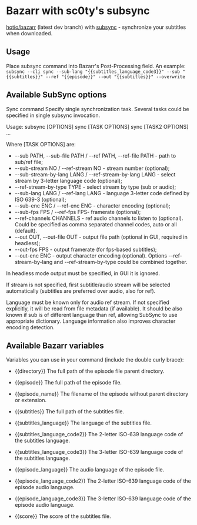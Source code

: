 # Bazarr with sc0ty's subsync

[hotio/bazarr](https://hub.docker.com/r/hotio/bazarr) (latest dev branch) with [subsync](https://github.com/sc0ty/subsync) - synchronize your subtitles when downloaded.

## Usage
Place subsync command into Bazarr's Post-Processing field. An example:
`subsync --cli sync --sub-lang "{{subtitles_language_code3}}" --sub "{{subtitles}}" --ref "{{episode}}" --out "{{subtitles}}" --overwrite` 

## Available SubSync options
Sync command
Specify single synchronization task. Several tasks could be specified in single subsync invocation.

Usage: subsync [OPTIONS] sync [TASK OPTIONS] sync [TASK2 OPTIONS] ...

Where [TASK OPTIONS] are:

* --sub PATH, --sub-file PATH / --ref PATH, --ref-file PATH - path to sub/ref file;
* --sub-stream NO / --ref-stream NO - stream number (optional);
* --sub-stream-by-lang LANG / --ref-stream-by-lang LANG - select stream by 3-letter language code (optional);
* --ref-stream-by-type TYPE - select stream by type (sub or audio);
* --sub-lang LANG / --ref-lang LANG - language 3-letter code defined by ISO 639-3 (optional);
* --sub-enc ENC / --ref-enc ENC - character encoding (optional);
* --sub-fps FPS / --ref-fps FPS- framerate (optional);
* --ref-channels CHANNELS - ref audio channels to listen to (optional). Could be specified as comma separated channel codes, auto or all (default).
* --out OUT, --out-file OUT - output file path (optional in GUI, required in headless);
* --out-fps FPS - output framerate (for fps-based subtitles);
* --out-enc ENC - output character encoding (optional).
Options --ref-stream-by-lang and --ref-stream-by-type could be combined together.

In headless mode output must be specified, in GUI it is ignored.

If stream is not specified, first subtitle/audio stream will be selected automatically (subtitles are preferred over audio, also for ref).

Language must be known only for audio ref stream. If not specified explicitly, it will be read from file metadata (if available). It should be also known if sub is of different language than ref, allowing SubSync to use appropriate dictionary. Language information also improves character encoding detection.

## Available Bazarr variables
Variables you can use in your command (include the double curly brace):
* {{directory}}
The full path of the episode file parent directory.

* {{episode}}
The full path of the episode file.

* {{episode_name}}
The filename of the episode without parent directory or extension.

* {{subtitles}}
The full path of the subtitles file.

* {{subtitles_language}}
The language of the subtitles file.

* {{subtitles_language_code2}}
The 2-letter ISO-639 language code of the subtitles language.

* {{subtitles_language_code3}}
The 3-letter ISO-639 language code of the subtitles language.

* {{episode_language}}
The audio language of the episode file.

* {{episode_language_code2}}
The 2-letter ISO-639 language code of the episode audio language.

* {{episode_language_code3}}
The 3-letter ISO-639 language code of the episode audio language.

* {{score}}
The score of the subtitles file.
